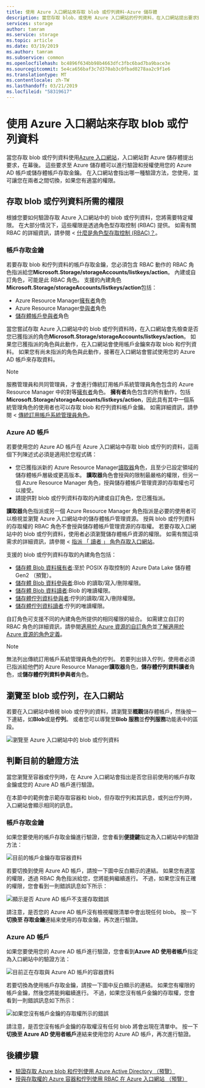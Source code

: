 ```yaml
---
title: 使用 Azure 入口網站來存取 blob 或佇列資料-Azure 儲存體
description: 當您存取 blob，或使用 Azure 入口網站的佇列資料，在入口網站提出要求到 Azure 儲存體在幕後。 這些要求至 Azure 儲存體可以進行驗證和授權使用您的 Azure AD 帳戶或儲存體帳戶存取金鑰。
services: storage
author: tamram
ms.service: storage
ms.topic: article
ms.date: 03/19/2019
ms.author: tamram
ms.subservice: common
ms.openlocfilehash: bc4896f634bb98b4663dfc3fbc6bad7ba9bace3e
ms.sourcegitcommit: 5e4ca656baf3c7d370ab3c0fbad0278aa2c9f1e6
ms.translationtype: MT
ms.contentlocale: zh-TW
ms.lasthandoff: 03/21/2019
ms.locfileid: "58319617"
---
```

# <a name="use-the-azure-portal-to-access-blob-or-queue-data"></a>使用 Azure 入口網站來存取 blob 或佇列資料

當您存取 blob 或佇列資料使用[Azure 入口網站](https://portal.azure.com)，入口網站對 Azure 儲存體提出要求，在幕後。 這些要求至 Azure 儲存體可以進行驗證和授權使用您的 Azure AD 帳戶或儲存體帳戶存取金鑰。 在入口網站會指出哪一種驗證方法，您使用，並可讓您在兩者之間切換，如果您有適當的權限。  

## <a name="permissions-needed-to-access-blob-or-queue-data"></a>存取 blob 或佇列資料所需的權限

根據您要如何驗證存取 Azure 入口網站中的 blob 或佇列資料，您將需要特定權限。 在大部分情況下，這些權限是透過角色型存取控制 (RBAC) 提供。 如需有關 RBAC 的詳細資訊，請參閱 <<c0> [ 什麼是角色型存取控制 (RBAC)？](../../role-based-access-control/overview.md)。

### <a name="account-access-key"></a>帳戶存取金鑰

若要存取 blob 和佇列資料的帳戶存取金鑰，您必須包含 RBAC 動作的 RBAC 角色指派給您**Microsoft.Storage/storageAccounts/listkeys/action**。 內建或自訂角色，可能是此 RBAC 角色。 支援的內建角色**Microsoft.Storage/storageAccounts/listkeys/action**包括：

- Azure Resource Manager[擁有者](../../role-based-access-control/built-in-roles.md#owner)角色
- Azure Resource Manager[參與者](../../role-based-access-control/built-in-roles.md#contributor)角色
- [儲存體帳戶參與者](../../role-based-access-control/built-in-roles.md#storage-account-contributor)角色

當您嘗試存取 Azure 入口網站中的 blob 或佇列資料時，在入口網站會先檢查是否您已獲指派的角色**Microsoft.Storage/storageAccounts/listkeys/action**。 如果您已獲指派的角色與此動作，在入口網站會使用帳戶金鑰來存取 blob 和佇列資料。 如果您有尚未指派的角色與此動作，接著在入口網站會嘗試使用您的 Azure AD 帳戶來存取資料。

> [!NOTE]
> 服務管理員和共同管理員，才會進行傳統訂用帳戶系統管理員角色包含的 Azure Resource Manager 中的對等[擁有者](../../role-based-access-control/built-in-roles.md#owner)角色。 **擁有者**角色包含的所有動作，包括**Microsoft.Storage/storageAccounts/listkeys/action**，因此具有其中一個系統管理角色的使用者也可以存取 blob 和佇列資料帳戶金鑰。 如需詳細資訊，請參閱 <<c0> [ 傳統訂用帳戶系統管理員角色](../../role-based-access-control/rbac-and-directory-admin-roles.md#classic-subscription-administrator-roles)。

### <a name="azure-ad-account"></a>Azure AD 帳戶

若要使用您的 Azure AD 帳戶在 Azure 入口網站中存取 blob 或佇列的資料，這兩個下列陳述式必須是適用於您程式碼：

- 您已獲指派新的 Azure Resource Manager[讀取器](../../role-based-access-control/built-in-roles.md#reader)角色，且至少已設定領域的儲存體帳戶層級或更高版本。 **讀取器**角色會授與的限制最嚴格的權限，但另一個 Azure Resource Manager 角色，授與儲存體帳戶管理資源的存取權也可以接受。
- 請提供對 blob 或佇列資料存取的內建或自訂角色，您已獲指派。

**讀取器**角色指派或另一個 Azure Resource Manager 角色指派是必要的使用者可以檢視並瀏覽 Azure 入口網站中的儲存體帳戶管理資源。 授與 blob 或佇列資料的存取權的 RBAC 角色不會授與儲存體帳戶管理資源的存取權。 若要存取入口網站中的 blob 或佇列資料，使用者必須瀏覽儲存體帳戶資源的權限。 如需有關這項需求的詳細資訊，請參閱 <<c0> [ 指派 「 讀者 」 角色存取入口網站](../common/storage-auth-aad-rbac.md#assign-the-reader-role-for-portal-access)。

支援的 blob 或佇列資料存取的內建角色包括：

- [儲存體 Blob 資料擁有者](../../role-based-access-control/built-in-roles.md#storage-blob-data-owner-preview):至於 POSIX 存取控制的 Azure Data Lake 儲存體 Gen2 （預覽）。
- [儲存體 Blob 資料參與者](../../role-based-access-control/built-in-roles.md#storage-blob-data-contributor-preview):Blob 的讀取/寫入/刪除權限。
- [儲存體 Blob 資料讀者](../../role-based-access-control/built-in-roles.md#storage-blob-data-reader-preview):Blob 的唯讀權限。
- [儲存體佇列資料參與者](../../role-based-access-control/built-in-roles.md#storage-queue-data-contributor-preview):佇列的讀取/寫入/刪除權限。
- [儲存體佇列資料讀者](../../role-based-access-control/built-in-roles.md#storage-queue-data-reader-preview):佇列的唯讀權限。
    
自訂角色可支援不同的內建角色所提供的相同權限的組合。 如需建立自訂的 RBAC 角色的詳細資訊，請參閱[適用於 Azure 資源的自訂角色](../../role-based-access-control/custom-roles.md)並[了解適用於 Azure 資源的角色定義](../../role-based-access-control/role-definitions.md)。

> [!NOTE]
> 無法列出傳統訂用帳戶系統管理員角色的佇列。 若要列出排入佇列，使用者必須已指派給他們的 Azure Resource Manager**讀取器**角色，**儲存體佇列資料讀者**角色，或**儲存體佇列資料參與者**角色。

## <a name="navigate-to-blobs-or-queues-in-the-portal"></a>瀏覽至 blob 或佇列，在入口網站

若要在入口網站中檢視 blob 或佇列的資料，請瀏覽至**概觀**儲存體帳戶，然後按一下連結，如**Blob**或是**佇列**。 或者您可以導覽至**Blob 服務**並**佇列服務**功能表中的區段。 

![瀏覽至 Azure 入口網站中的 blob 或佇列資料](media/storage-access-blobs-queues-portal/blob-queue-access.png)

## <a name="determine-the-current-authentication-method"></a>判斷目前的驗證方法

當您瀏覽至容器或佇列時，在 Azure 入口網站會指出是否您目前使用的帳戶存取金鑰或您的 Azure AD 帳戶進行驗證。

在本節中的範例會示範存取容器和 blob，但存取佇列和其訊息，或列出佇列時，入口網站會顯示相同的訊息。

### <a name="account-access-key"></a>帳戶存取金鑰

如果您要使用的帳戶存取金鑰進行驗證，您會看到**便捷鍵**指定為入口網站中的驗證方法：

![目前的帳戶金鑰存取容器資料](media/storage-access-blobs-queues-portal/auth-method-access-key.png)

若要切換到使用 Azure AD 帳戶，請按一下圖中反白顯示的連結。 如果您有適當的權限，透過 RBAC 角色指派給您，您將能夠繼續進行。 不過，如果您沒有正確的權限，您會看到一則錯誤訊息如下所示：

![顯示是否 Azure AD 帳戶不支援存取錯誤](media/storage-access-blobs-queues-portal/auth-error-azure-ad.png)

請注意，是否您的 Azure AD 帳戶沒有檢視權限清單中會出現任何 blob。 按一下 **切換至 存取金鑰**連結来使用的存取金鑰，再次進行驗證。

### <a name="azure-ad-account"></a>Azure AD 帳戶

如果您要使用您的 Azure AD 帳戶進行驗證，您會看到**Azure AD 使用者帳戶**指定為入口網站中的驗證方法：

![目前正在存取與 Azure AD 帳戶的容器資料](media/storage-access-blobs-queues-portal/auth-method-azure-ad.png)

若要切換為使用帳戶存取金鑰，請按一下圖中反白顯示的連結。 如果您有權限的帳戶金鑰，然後您將能夠繼續進行。 不過，如果您沒有帳戶金鑰的存取權，您會看到一則錯誤訊息如下所示：

![如果您沒有帳戶金鑰的存取權所示的錯誤](media/storage-access-blobs-queues-portal/auth-error-access-key.png)

請注意，是否您沒有帳戶金鑰的存取權沒有任何 blob 將會出現在清單中。 按一下 **切換至 Azure AD 使用者帳戶**連結来使用您的 Azure AD 帳戶，再次進行驗證。

## <a name="next-steps"></a>後續步驟

- [驗證存取 Azure blob 和佇列使用 Azure Active Directory （預覽）](storage-auth-aad.md)
- [授與存取權的 Azure 容器和佇列使用 RBAC 在 Azure 入口網站 （預覽）](storage-auth-aad-rbac.md)